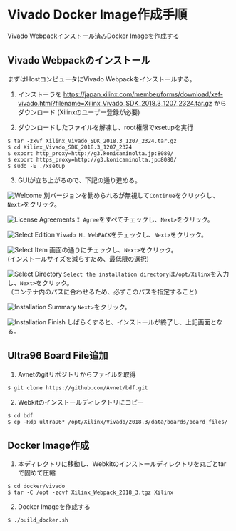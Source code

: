 # Vivado Docker Image作成手順
Vivado Webpackインストール済みDocker Imageを作成する
## Vivado Webpackのインストール
まずはHostコンピュータにVivado Webpackをインストールする。

1. インストーラを
<https://japan.xilinx.com/member/forms/download/xef-vivado.html?filename=Xilinx_Vivado_SDK_2018.3_1207_2324.tar.gz>
からダウンロード
(Xilinxのユーザー登録が必要)

2. ダウンロードしたファイルを解凍し、root権限でxsetupを実行
```
$ tar -zxvf Xilinx_Vivado_SDK_2018.3_1207_2324.tar.gz
$ cd Xilinx_Vivado_SDK_2018.3_1207_2324
$ export http_proxy=http://g3.konicaminolta.jp:8080/
$ export https_proxy=http://g3.konicaminolta.jp:8080/
$ sudo -E ./xsetup
```

3. GUIが立ち上がるので、下記の通り進める。

![Welcome](docs/vivado_install_1.png)
別バージョンを勧められるが無視して`Continue`をクリックし、`Next>`をクリック。

![License Agreements](docs/vivado_install_2.png)
`I Agree`をすべてチェックし、`Next>`をクリック。

![Select Edition](docs/vivado_install_3.png)
`Vivado HL WebPACK`をチェックし、`Next>`をクリック。

![Select Item](docs/vivado_install_4.png)
画面の通りにチェックし、`Next>`をクリック。  
(インストールサイズを減らすため、最低限の選択)

![Select Directory](docs/vivado_install_5.png)
`Select the installation directory`は`/opt/Xilinx`を入力し、`Next>`をクリック。  
（コンテナ内のパスに合わせるため、必ずこのパスを指定すること）

![Installation Summary](docs/vivado_install_6.png)
`Next>`をクリック。

![Installation Finish](docs/vivado_install_7.png)
しばらくすると、インストールが終了し、上記画面となる。

## Ultra96 Board File追加
1. Avnetのgitリポジトリからファイルを取得
```
$ git clone https://github.com/Avnet/bdf.git
```
2. Webkitのインストールディレクトリにコピー
```
$ cd bdf
$ cp -Rdp ultra96* /opt/Xilinx/Vivado/2018.3/data/boards/board_files/
```

## Docker Image作成
1. 本ディレクトリに移動し、Webkitのインストールディレクトリを丸ごとtarで固めて圧縮
```
$ cd docker/vivado
$ tar -C /opt -zcvf Xilinx_Webpack_2018_3.tgz Xilinx
```

2. Docker Imageを作成する
```
$ ./build_docker.sh
```
